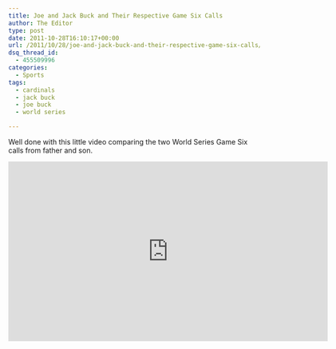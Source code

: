 ```yaml
---
title: Joe and Jack Buck and Their Respective Game Six Calls
author: The Editor
type: post
date: 2011-10-28T16:10:17+00:00
url: /2011/10/28/joe-and-jack-buck-and-their-respective-game-six-calls/
dsq_thread_id:
  - 455509996
categories:
  - Sports
tags:
  - cardinals
  - jack buck
  - joe buck
  - world series

---
```

Well done with this little video comparing the two World Series Game Six calls from father and son.

<div class="embed-vimeo" style="text-align: center;">
  <iframe src="https://player.vimeo.com/video/31245245" width="640" height="360" frameborder="0" webkitallowfullscreen mozallowfullscreen allowfullscreen></iframe>
</div>